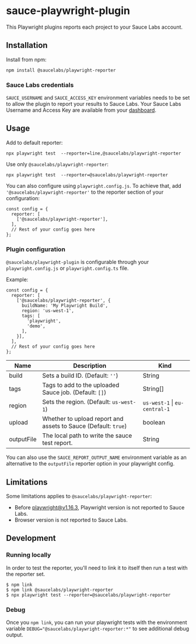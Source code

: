# sauce-playwright-plugin

This Playwright plugins reports each project to your Sauce Labs account.

## Installation

Install from npm:
```
npm install @saucelabs/playwright-reporter
```

### Sauce Labs credentials

`SAUCE_USERNAME` and `SAUCE_ACCESS_KEY` environment variables needs to be set to
allow the plugin to report your results to Sauce Labs.
Your Sauce Labs Username and Access Key are available from your
[dashboard](https://app.saucelabs.com/user-settings).


## Usage

Add to default reporter:
```
npx playwright test  --reporter=line,@saucelabs/playwright-reporter
```

Use only `@saucelabs/playwright-reporter`:
```
npx playwright test  --reporter=@saucelabs/playwright-reporter
```

You can also configure using `playwright.config.js`. To achieve that, add `'@saucelabs/playwright-reporter'` to the reporter section of your configuration:
```
const config = {
  reporter: [
    ['@saucelabs/playwright-reporter'],
  ],
  // Rest of your config goes here
};
```

### Plugin configuration

`@saucelabs/playwright-plugin` is configurable through your `playwright.config.js` or `playwright.config.ts` file.

Example:
```
const config = {
  reporter: [
    ['@saucelabs/playwright-reporter', {
      buildName: 'My Playwright Build',
      region: 'us-west-1',
      tags: [
        'playwright',
        'demo',
      ],
    }],
  ],
  // Rest of your config goes here
};
```

| Name | Description | Kind |
| --- | --- | --- |
| build | Sets a build ID. (Default: `''`) | String |
| tags | Tags to add to the uploaded Sauce job. (Default: `[]`) | String[] |
| region | Sets the region. (Default: `us-west-1`) | `us-west-1` \| `eu-central-1` |
| upload | Whether to upload report and assets to Sauce (Default: `true`) | boolean |
| outputFile | The local path to write the sauce test report. | String |

You can also use the `SAUCE_REPORT_OUTPUT_NAME` environment variable as an alternative to the `outputFile` reporter option in your playwright config.

## Limitations

Some limitations applies to `@saucelabs/playwright-reporter`:
* Before playwright@v1.16.3, Playwright version is not reported to Sauce Labs.
* Browser version is not reported to Sauce Labs.

## Development

### Running locally

In order to test the reporter, you'll need to link it to itself then run a test with the reporter set.

```
$ npm link
$ npm link @saucelabs/playwright-reporter
$ npx playwright test --reporter=@saucelabs/playwright-reporter
```

### Debug

Once you `npm link`, you can run your playwright tests with the environment variable `DEBUG="@saucelabs/playwright-reporter:*"` to see additional debug output.
